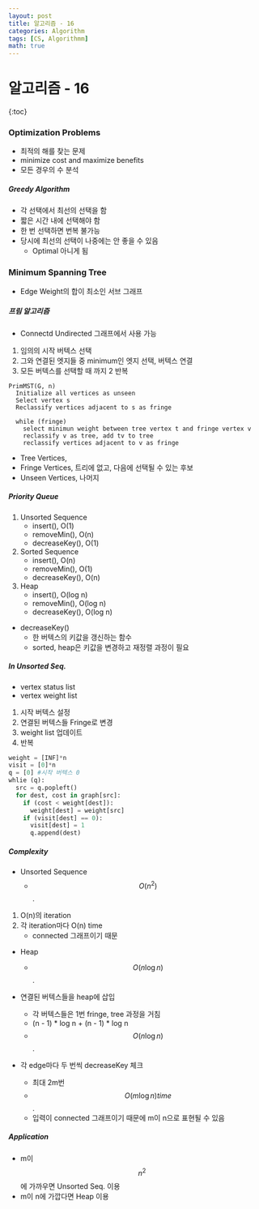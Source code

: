 ```yaml
---
layout: post
title: 알고리즘 - 16
categories: Algorithm
tags: [CS, Algorithmm]
math: true
---
```


# 알고리즘 - 16

{:toc}

### Optimization Problems

- 최적의 해를 찾는 문제
- minimize cost and maximize benefits
- 모든 경우의 수 분석

##### Greedy Algorithm

- 각 선택에서 최선의 선택을 함
- 짧은 시간 내에 선택해야 함
- 한 번 선택하면 번복 불가능
- 당시에 최선의 선택이 나중에는 안 좋을 수 있음
  - Optimal 아니게 됨

### Minimum Spanning Tree

- Edge Weight의 합이 최소인 서브 그래프

##### 프림 알고리즘

- Connectd Undirected 그래프에서 사용 가능

1. 임의의 시작 버텍스 선택
2. 그와 연결된 엣지들 중 minimum인 엣지 선택, 버텍스 연결
3. 모든 버텍스를 선택할 때 까지 2 반복

```
PrimMST(G, n)
  Initialize all vertices as unseen
  Select vertex s
  Reclassify vertices adjacent to s as fringe

  while (fringe)
    select minimun weight between tree vertex t and fringe vertex v
    reclassify v as tree, add tv to tree
    reclassify vertices adjacent to v as fringe
```

- Tree Vertices,
- Fringe Vertices, 트리에 없고, 다음에 선택될 수 있는 후보
- Unseen Vertices, 나머지

##### Priority Queue

1. Unsorted Sequence
   - insert(), O(1)
   - removeMin(), O(n)
   - decreaseKey(), O(1)
2. Sorted Sequence
   - insert(), O(n)
   - removeMin(), O(1)
   - decreaseKey(), O(n)
3. Heap
   - insert(), O(log n)
   - removeMin(), O(log n)
   - decreaseKey(), O(log n)

- decreaseKey()
  - 한 버텍스의 키값을 갱신하는 함수
  - sorted, heap은 키값을 변경하고 재정렬 과정이 필요

##### In Unsorted Seq.

- vertex status list
- vertex weight list

1. 시작 버텍스 설정
2. 연결된 버텍스들 Fringe로 변경
3. weight list 업데이트
4. 반복

```python
weight = [INF]*n
visit = [0]*n
q = [0] #시작 버텍스 0
whlie (q):
  src = q.popleft()
  for dest, cost in graph[src]:
    if (cost < weight[dest]):
      weight[dest] = weight[src]
    if (visit[dest] == 0):
      visit[dest] = 1
      q.append(dest)

```

##### Complexity

- Unsorted Sequence
  - $$O(n^2)$$.

1. O(n)의 iteration
2. 각 iteration마다 O(n) time
   - connected 그래프이기 때문

- Heap

  - $$O(n \log n)$$.

- 연결된 버텍스들을 heap에 삽입
  - 각 버텍스들은 1번 fringe, tree 과정을 거침
  - (n - 1) \* log n + (n - 1) \* log n
  - $$O(n \log n)$$.
- 각 edge마다 두 번씩 decreaseKey 체크
  - 최대 2m번
  - $$O(m \log n) time$$.
  - 입력이 connected 그래프이기 때문에 m이 n으로 표현될 수 있음

##### Application

- m이 $$n^2$$에 가까우면 Unsorted Seq. 이용
- m이 n에 가깝다면 Heap 이용
